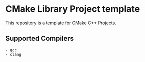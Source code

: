 # CMake Library Project template

This repository is a template for CMake C++ Projects.

## Supported Compilers

    - gcc
    - clang
